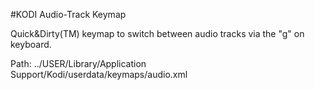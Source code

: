 #KODI Audio-Track Keymap

Quick&Dirty(TM) keymap to switch between audio tracks via the "g" on keyboard.

Path:
../USER/Library/Application Support/Kodi/userdata/keymaps/audio.xml
